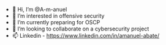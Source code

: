 - 👋 Hi, I’m @A-m-anuel
- 👀 I’m interested in offensive security 
- 🌱 I’m currently preparing for OSCP
- 💞️ I’m looking to collaborate on a cybersecurity project
- 📫 Linkedin - https://www.linkedin.com/in/amanuel-abate/


<!---
A-m-anuel/A-m-anuel is a ✨ special ✨ repository because its `README.md` (this file) appears on your GitHub profile.
You can click the Preview link to take a look at your changes.
--->
